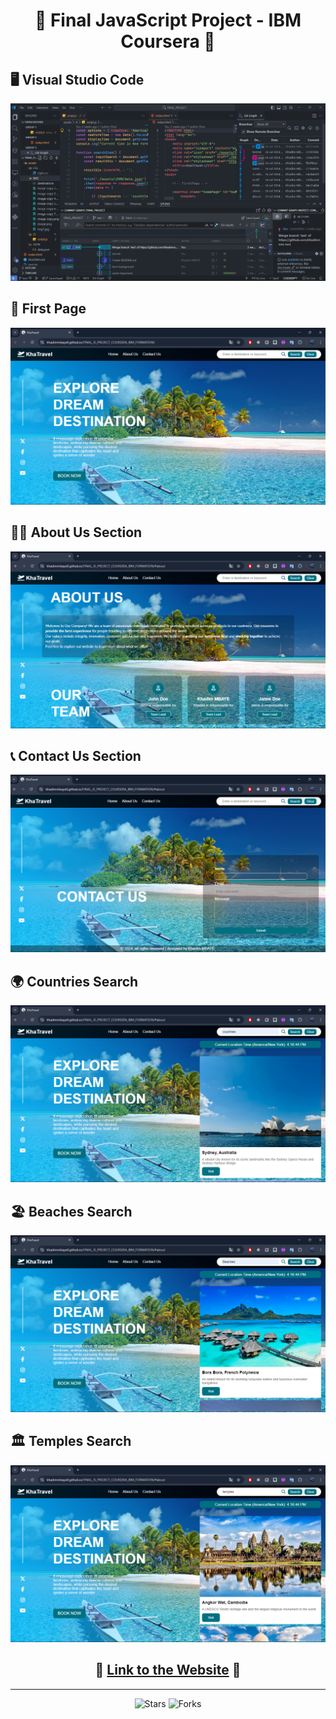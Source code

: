 <h1 align="center">🌟 Final JavaScript Project - IBM Coursera 🌟</h1>

## 🖥️ Visual Studio Code
<p align="center">
  <img src="./assets/IMG/Screenshot 2024-08-12 204639.png" alt="Visual Studio Code" >
</p>

## 📝 First Page
<p align="center">
  <img src="./assets/IMG/Screenshot 2024-08-12 204703.png" alt="First Page" >
</p>

## 🧑‍💻 About Us Section
<p align="center">
  <img src="./assets/IMG/Screenshot 2024-08-12 204717.png" alt="About Us Section" >
</p>

## 📞 Contact Us Section
<p align="center">
  <img src="./assets/IMG/Screenshot 2024-08-12 204733.png" alt="Contact Us Section">
</p>

## 🌍 Countries Search
<p align="center">
  <img src="./assets/IMG/Screenshot 2024-08-12 204809.png" alt="Countries Search" >
</p>

## 🏖️ Beaches Search
<p align="center">
  <img src="./assets/IMG/Screenshot 2024-08-12 204838.png" alt="Temples Search" >
</p>

## 🏛️ Temples Search
<p align="center">
  <img src="./assets/IMG/Screenshot 2024-08-12 204853.png" alt="Beaches Search">
</p>

<h2 align="center">🔗 <a href="https://khadimmbaye0.github.io/FINAL_JS_PROJECT_COURSERA_IBM_FORMATION/">Link to the Website</a> 🔗</h2>

---

<p align="center">
  <img src="https://img.shields.io/github/stars/khadimmbaye0/FINAL_JS_PROJECT_COURSERA_IBM_FORMATION?style=social" alt="Stars">
  <img src="https://img.shields.io/github/forks/khadimmbaye0/FINAL_JS_PROJECT_COURSERA_IBM_FORMATION?style=social" alt="Forks">
</p>

